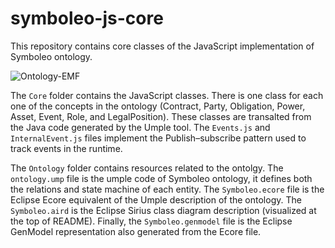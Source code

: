 # symboleo-js-core
This repository contains core classes of the JavaScript implementation of Symboleo ontology.  

![Ontology-EMF](https://user-images.githubusercontent.com/3137261/146080660-aa9fb37b-4067-44e3-a224-3bf0bf21fef9.png)

The `Core` folder contains the JavaScript classes. There is one class for each one of the concepts in the ontology (Contract, Party, Obligation, Power, Asset, Event, Role, and LegalPosition). These classes are transalted from the Java code generated by the Umple tool. The `Events.js` and `InternalEvent.js` files implement the Publish–subscribe pattern used to track events in the runtime.

The `Ontology` folder contains resources related to the ontolgy. The `ontology.ump` file is the umple code of Symboleo ontology, it defines both the relations and state machine of each entity. The `Symboleo.ecore` file is the Eclipse Ecore equivalent of the Umple description of the ontology. The `Symboleo.aird` is the Eclipse Sirius class diagram description (visualized at the top of README). Finally, the `Symboleo.genmodel` file is the Eclipse GenModel representation also generated from the Ecore file.
